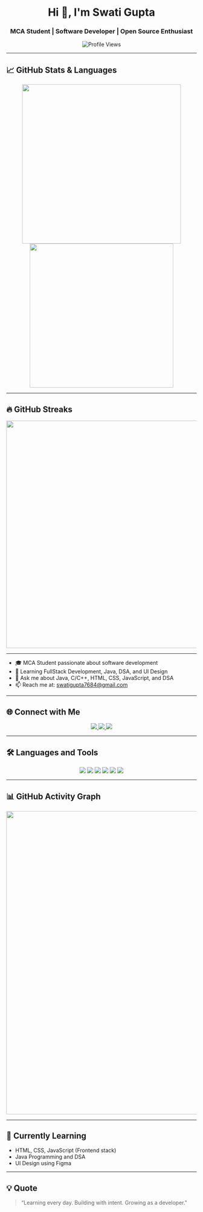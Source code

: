 <h1 align="center">Hi 👋, I'm Swati Gupta</h1>
<h3 align="center">MCA Student | Software Developer | Open Source Enthusiast</h3>

<p align="center">
  <img src="https://komarev.com/ghpvc/?username=Swati7684&label=Profile%20views&color=0e75b6&style=flat" alt="Profile Views" />
</p>

---

## 📈 GitHub Stats & Languages

<p align="center">
  <img src="https://github-readme-stats.vercel.app/api?username=Swati7684&show_icons=true&theme=github_dark" width="420" />
  <img src="https://github-readme-stats.vercel.app/api/top-langs/?username=Swati7684&layout=compact&theme=github_dark" width="380" />
</p>

---

## 🔥 GitHub Streaks

<p align="center">
  <img src="https://github-readme-streak-stats.herokuapp.com/?user=Swati7684&theme=github-dark-blue" width="600" />
</p>

---

- 🎓 MCA Student passionate about software development
- 🌱 Learning FullStack Development, Java, DSA, and UI Design
- 💬 Ask me about Java, C/C++, HTML, CSS, JavaScript, and DSA
- 📫 Reach me at: swatigupta7684@gmail.com

---

## 🌐 Connect with Me

<p align="center">
  <a href="[https://www.linkedin.com/in/swati-gupta-683990332]"target="_blank">
    <img src="https://img.shields.io/badge/LinkedIn-0A66C2?style=for-the-badge&logo=linkedin&logoColor=white" />
  </a>
  <a href="mailto:swatigupta7684@gmail.com">
    <img src="https://img.shields.io/badge/Gmail-EA4335?style=for-the-badge&logo=gmail&logoColor=white" />
  </a>
  <a href="[https://leetcode.com/u/_swati_gupta_/]" target="_blank">
    <img src="https://img.shields.io/badge/LeetCode-FFA116?style=for-the-badge&logo=leetcode&logoColor=black" />
  </a>
</p>

---

## 🛠 Languages and Tools

<p align="center">
  <img src="https://img.shields.io/badge/Java-ED8B00?style=for-the-badge&logo=java&logoColor=white" />
  <img src="https://img.shields.io/badge/Python-3776AB?style=for-the-badge&logo=python&logoColor=white" />
  <img src="https://img.shields.io/badge/C-00599C?style=for-the-badge&logo=c&logoColor=white" />
  <img src="https://img.shields.io/badge/SQL-4479A1?style=for-the-badge&logo=mysql&logoColor=white" />
  <img src="https://img.shields.io/badge/Linux-FCC624?style=for-the-badge&logo=linux&logoColor=black" />
  <img src="https://img.shields.io/badge/Git-F05032?style=for-the-badge&logo=git&logoColor=white" />
</p>

---

## 📊 GitHub Activity Graph

<p align="center">
  <img src="https://github-readme-activity-graph.vercel.app/graph?username=Swati7684&theme=github-compact" width="800" />
</p>

---

## 🎯 Currently Learning

- HTML, CSS, JavaScript (Frontend stack)
- Java Programming and DSA
- UI Design using Figma

---

## 💡 Quote

> “Learning every day. Building with intent. Growing as a developer."
